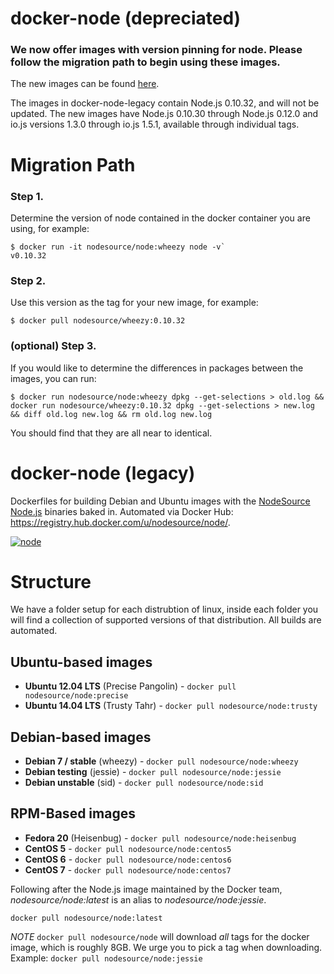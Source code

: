 docker-node (depreciated)
===

### We now offer images with version pinning for node. Please follow the migration path to begin using these images.

The new images can be found [here](https://github.com/nodesource/docker-node).

The images in docker-node-legacy contain Node.js 0.10.32, and will not be updated. The new images have Node.js 0.10.30 through Node.js 0.12.0 and io.js versions 1.3.0 through io.js 1.5.1, available through individual tags.

# Migration Path

### Step 1.

Determine the version of node contained in the docker container you are using, for example:

```text
$ docker run -it nodesource/node:wheezy node -v`
v0.10.32
```

### Step 2. 

Use this version as the tag for your new image, for example:

```text
$ docker pull nodesource/wheezy:0.10.32
```

### (optional) Step 3.

If you would like to determine the differences in packages between the images, you can run:

```text
$ docker run nodesource/node:wheezy dpkg --get-selections > old.log && docker run nodesource/wheezy:0.10.32 dpkg --get-selections > new.log && diff old.log new.log && rm old.log new.log
```
You should find that they are all near to identical.

# docker-node (legacy)

Dockerfiles for building Debian and Ubuntu images with the [NodeSource Node.js](https://github.com/nodesource/distributions) binaries baked in. Automated via Docker Hub: <https://registry.hub.docker.com/u/nodesource/node/>.

[![node](http://dockeri.co/image/nodesource/node)](https://registry.hub.docker.com/u/nodesource/node)

# Structure

We have a folder setup for each distrubtion of linux, inside each folder you will find a collection of supported versions of that distribution. All builds are automated.

## Ubuntu-based images

* **Ubuntu 12.04 LTS** (Precise Pangolin) - `docker pull nodesource/node:precise`
* **Ubuntu 14.04 LTS** (Trusty Tahr) - `docker pull nodesource/node:trusty`

## Debian-based images

* **Debian 7 / stable** (wheezy) - `docker pull nodesource/node:wheezy`
* **Debian testing** (jessie) - `docker pull nodesource/node:jessie`
* **Debian unstable** (sid) - `docker pull nodesource/node:sid`

## RPM-Based images
* **Fedora 20** (Heisenbug) - `docker pull nodesource/node:heisenbug`
* **CentOS 5** - `docker pull nodesource/node:centos5`
* **CentOS 6** - `docker pull nodesource/node:centos6`
* **CentOS 7** - `docker pull nodesource/node:centos7`

Following after the Node.js image maintained by the Docker team, _nodesource/node:latest_ is an alias to _nodesource/node:jessie_.

`docker pull nodesource/node:latest`

*NOTE*
`docker pull nodesource/node` will download _all_ tags for the docker image, which is roughly 8GB. We urge you to pick a tag when downloading. Example: `docker pull nodesource/node:jessie`

